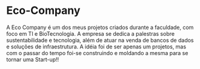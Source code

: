 # Eco-Company
A Eco Company é um dos meus projetos criados durante a faculdade, com foco em TI e BioTecnologia. A empresa se dedica a palestras sobre sustentabilidade e tecnologia, além de atuar na venda de bancos de dados e soluções de infraestrutura.
A idéia foi de ser apenas um projetos, mas com o passar do tempo foi-se construindo e moldando a mesma para se tornar uma Start-up!!
